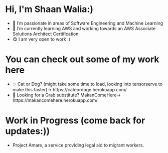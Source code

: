 <h1>Hi, I'm Shaan Walia:)</h1>

- 👀 I’m passionate in areas of Software Engineering and Machine Learning
- 🌱 I’m currently learning AWS and working towards an AWS Associate Solutions Architect Certification
- 😋 I am very open to work :)

<h1>You can check out some of my work here</h1> 
<ul>
<li>
  ✨ Cat or Dog? (might take some time to load, looking into tensorserve to make this faster)-> https://cateordoge.herokuapp.com/  
</li>
<li>
  🍔 Looking for a Grab substitute? MakanComeHere-> https://makancomehere.herokuapp.com/ 
</li>
</ul>

<h1>Work in Progress (come back for updates:))</h1> 
<ul>
<li>Project Amare, a service providing legal aid to migrant workers. </li>  
</ul>


<!---
mxixqc/mxixqc is a ✨ special ✨ repository because its `README.md` (this file) appears on your GitHub profile.
You can click the Preview link to take a look at your changes.
--->
